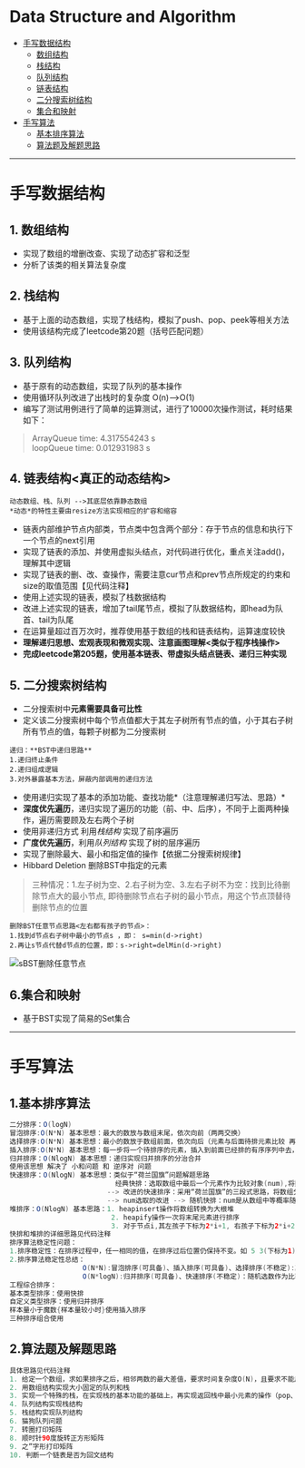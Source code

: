 # Data Structure and Algorithm

+ [手写数据结构](#1)
	+ [数组结构](#1.1)
	+ [栈结构](#1.2)
	+ [队列结构](#1.3)
	+ [链表结构](#1.4)
	+ [二分搜索树结构](#1.5)
	+ [集合和映射](#1.6)
+ [手写算法](#2)
	+ [基本排序算法](#2.1)
	+ [算法题及解题思路](#2.1)

---
<a name="1"></a>
# 手写数据结构 #

<a name="1.1"/></a>
## 1. 数组结构 ##
+ 实现了数组的增删改查、实现了动态扩容和泛型
+ 分析了该类的相关算法复杂度  

<a name="1.2"/></a>
## 2. 栈结构 ##
+ 基于上面的动态数组，实现了栈结构，模拟了push、pop、peek等相关方法
+ 使用该结构完成了leetcode第20题（括号匹配问题）  

<a name="1.3"/></a>
## 3. 队列结构 ##
+ 基于原有的动态数组，实现了队列的基本操作
+ 使用循环队列改进了出栈时的复杂度  O(n)-->O(1)
+ 编写了测试用例进行了简单的运算测试，进行了10000次操作测试，耗时结果如下：
>ArrayQueue time: 4.317554243 s  
>loopQueue time: 0.012931983 s  

<a name="1.4"/></a>
## 4. 链表结构<真正的动态结构> ##
```
动态数组、栈、队列 -->其底层依靠静态数组
*动态*的特性主要由resize方法实现相应的扩容和缩容
```
+ 链表内部维护节点内部类，节点类中包含两个部分：存于节点的信息和执行下一个节点的next引用  
+ 实现了链表的添加、并使用虚拟头结点，对代码进行优化，重点关注add()，理解其中逻辑  
+ 实现了链表的删、改、查操作，需要注意cur节点和prev节点所规定的约束和size的取值范围【见代码注释】  
+ 使用上述实现的链表，模拟了栈数据结构  
+ 改进上述实现的链表，增加了tail尾节点，模拟了队数据结构，即head为队首、tail为队尾  
+ 在运算量超过百万次时，推荐使用基于数组的栈和链表结构，运算速度较快  
+ **理解递归思想、宏观表现和微观实现、注意画图理解<类似于程序栈操作>**  
+ **完成leetcode第205题，使用基本链表、带虚拟头结点链表、递归三种实现**  

<a name="1.5"/></a>
## 5. 二分搜索树结构   ##
+ 二分搜索树中**元素需要具备可比性**  
+ 定义该二分搜索树中每个节点值都大于其左子树所有节点的值，小于其右子树所有节点的值，每颗子树都为二分搜索树  
```
递归：**BST中递归思路**  
1.递归终止条件  
2.递归组成逻辑  
3.对外暴露基本方法，屏蔽内部调用的递归方法  
```
+ 使用递归实现了基本的添加功能、查找功能*（注意理解递归写法、思路）*
+ **深度优先遍历**，递归实现了遍历的功能（前、中、后序），不同于上面两种操作，遍历需要顾及左右两个子树  
+ 使用非递归方式 利用*栈结构* 实现了前序遍历  
+ **广度优先遍历**，利用*队列结构* 实现了树的层序遍历  
+ 实现了删除最大、最小和指定值的操作【依据二分搜索树规律】  
+ Hibbard Deletion 删除BST中指定的元素  
> 三种情况：1.左子树为空、2.右子树为空、3.左右子树不为空：找到比待删除节点大的最小节点, 即待删除节点右子树的最小节点，用这个节点顶替待删除节点的位置  
```
删除BST任意节点思路<左右都有孩子的节点>：
1.找到d节点右子树中最小的节点s ，即： s=min(d->right)
2.再让s节点代替d节点的位置，即：s->right=delMin(d->right)
```
![sBST删除任意节点](https://i.imgur.com/gzkhGmJ.jpg)

<a name="1.6"/></a>
## 6.集合和映射 ##
+ 基于BST实现了简易的Set集合

 
---

<a name="2"/></a>
# 手写算法 #

<a name="2.1"/></a>
## 1.基本排序算法   ##
``` java
二分排序：O(logN)
冒泡排序:O(N*N) 基本思想：最大的数放与数组末尾，依次向前（两两交换）  
选择排序:O(N*N) 基本思想：最小的数放于数组前面，依次向后（元素与后面待排元素比较 再交换，交换次数降低）  
插入排序:O(N*N) 基本思想：每一步将一个待排序的元素，插入到前面已经排的有序序列中去，直到插完所有元素为止  
归并排序：O(NlogN) 基本思想：递归实现归并排序的分治合并  
使用该思想 解决了 小和问题 和 逆序对 问题  
快速排序：O(NlogN) 基本思想：类似于“荷兰国旗”问题解题思路  
						  经典快排：选取数组中最后一个元素作为比较对象(num),将数组分为小于等于num和大于num的两段，在分别递归实现排序  
 						--> 改进的快速排序：采用“荷兰国旗”的三段式思路，将数组分为小于num 等于num 和大于num的三段  
						--> num选取的改进 --> 随机快排：num是从数组中等概率随机选取出来的，排序思路与改进的快排一致  
堆排序：O(NlogN) 基本思路：1. heapinsert操作将数组转换为大根堆  
                         2. heapify操作一次将末尾元素进行排序
                         3. 对于节点i,其左孩子下标为2*i+1, 右孩子下标为2*i+2, 父节点下标为(i-1)/2
快排和堆排的详细思路见代码注释
排序算法稳定性问题：
1.排序稳定性：在排序过程中，任一相同的值，在排序过后位置仍保持不变。如 5 3(下标为1) 3 6 1 --> 1 3(下标仍为1) 3 5 6
2.排序算法稳定性总结：
                  O(N*N):冒泡排序(可具备)、插入排序(可具备)、选择排序(不稳定):其算法过程中 找最小的元素与前面元素交换，该过程破坏了稳定性  
                  O(N*logN):归并排序(可具备)、快速排序(不稳定)：随机选数作为比较的num时破坏了稳定性、堆排序(不稳定)：建立大根堆时破坏了稳定性  
工程综合排序：
基本类型排序：使用快排   
自定义类型排序：使用归并排序  
样本量小于魔数{样本量较小时}使用插入排序  
三种排序组合使用  
```
<a name="2.2"/></a>
## 2.算法题及解题思路   ##
``` java
具体思路见代码注释
1. 给定一个数组，求如果排序之后，相邻两数的最大差值，要求时间复杂度O(N)，且要求不能用非基于比较的排序
2. 用数组结构实现大小固定的队列和栈
3. 实现一个特殊的栈，在实现栈的基本功能的基础上，再实现返回栈中最小元素的操作（pop、push、getMin操作的时间复杂度都是O(1)）  
4. 队列结构实现栈结构
5. 栈结构实现队列结构
6. 猫狗队列问题
7. 转圈打印矩阵
8. 顺时针90度旋转正方形矩阵
9. 之”字形打印矩阵
10. 判断一个链表是否为回文结构
```










